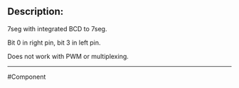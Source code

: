 ## Description:

7seg with integrated BCD to 7seg.

Bit 0 in right pin, bit 3 in left pin.

Does not work with PWM or multiplexing.

---

#Component
